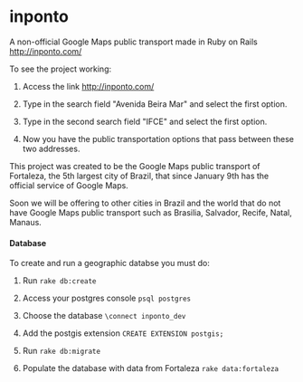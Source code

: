 inponto
=======
A non-official Google Maps public transport made in Ruby on Rails http://inponto.com/

To see the project working:

1) Access the link http://inponto.com/

2) Type in the search field "Avenida Beira Mar" and select the first option.

3) Type in the second search field "IFCE" and select the first option.

4) Now you have the public transportation options that pass between these two addresses.

This project was created to be the Google Maps public transport of Fortaleza, the 5th largest city of Brazil, that since January 9th has the official service of Google Maps.

Soon we will be offering to other cities in Brazil and the world that do not have Google Maps public transport such as Brasilia, Salvador, Recife, Natal, Manaus.


#### Database
To create and run a geographic databse you must do:

1) Run `rake db:create`

2) Access your postgres console `psql postgres`

3) Choose the database `\connect inponto_dev`

4) Add the postgis extension `CREATE EXTENSION postgis;`

5) Run `rake db:migrate`

6) Populate the database with data from Fortaleza `rake data:fortaleza`
